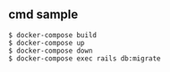 ## cmd sample
```
$ docker-compose build
$ docker-compose up
$ docker-compose down
$ docker-compose exec rails db:migrate
```

